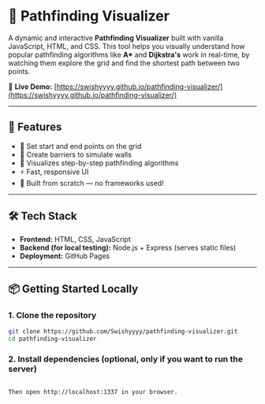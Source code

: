# 🧭 Pathfinding Visualizer

A dynamic and interactive **Pathfinding Visualizer** built with vanilla JavaScript, HTML, and CSS. This tool helps you visually understand how popular pathfinding algorithms like **A\*** and **Dijkstra's** work in real-time, by watching them explore the grid and find the shortest path between two points.

🔗 **Live Demo:** [https://swishyyyy.github.io/pathfinding-visualizer/](https://swishyyyy.github.io/pathfinding-visualizer/)

---

## 📌 Features

- 🎯 Set start and end points on the grid
- 🧱 Create barriers to simulate walls
- 🚀 Visualizes step-by-step pathfinding algorithms
- ⚡ Fast, responsive UI
- 🧠 Built from scratch — no frameworks used!

---

## 🛠️ Tech Stack

- **Frontend:** HTML, CSS, JavaScript
- **Backend (for local testing):** Node.js + Express (serves static files)
- **Deployment:** GitHub Pages

---

## 📦 Getting Started Locally

### 1. Clone the repository

```bash
git clone https://github.com/Swishyyyy/pathfinding-visualizer.git
cd pathfinding-visualizer
```

### 2. Install dependencies (optional, only if you want to run the server)

```npm install Run Locally = node server.js

Then open http://localhost:1337 in your browser.
```

